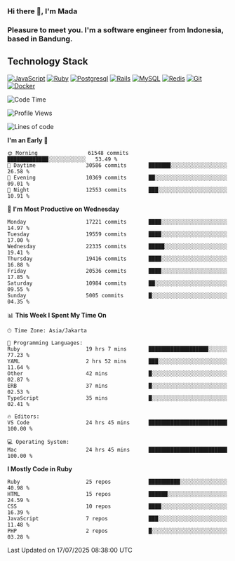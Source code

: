 ### Hi there 👋, I'm Mada
### Pleasure to meet you. I'm a software engineer from Indonesia, based in Bandung.

## Technology Stack

[![JavaScript](https://img.shields.io/badge/-JavaScript-%23F7DF1C?style=flat-square&logo=javascript&logoColor=000000&labelColor=%23F7DF1C&color=%23FFCE5A)](https://www.javascript.com/)
[![Ruby](https://img.shields.io/badge/Ruby-CC342D?style=flat-square&logo=ruby&logoColor=white)](https://www.ruby-lang.org/en/)
[![Postgresql](https://img.shields.io/badge/PostgreSQL-316192?style=flat-square&logo=postgresql&logoColor=ffffff)](https://www.postgresql.org/)
[![Rails](https://img.shields.io/badge/Ruby_on_Rails-CC0000?style=flat-square&logo=ruby-on-rails&logoColor=white)](https://rubyonrails.org/)
[![MySQL](https://img.shields.io/badge/-MySQL-4479A1?style=flat-square&logo=MySQL&logoColor=ffffff)](https://www.mysql.com/)
[![Redis](https://img.shields.io/badge/-Redis-DC382D?style=flat-square&logo=Redis&logoColor=ffffff)](https://redis.io/)
[![Git](https://img.shields.io/badge/-Git-%23F05032?style=flat-square&logo=git&logoColor=%23ffffff)](https://git-scm.com/)
[![Docker](https://img.shields.io/badge/-Docker-2496ED?style=flat-square&logo=docker&logoColor=ffffff)](https://www.docker.com/)
<!--
**madaarya/madaarya** is a ✨ _special_ ✨ repository because its `README.md` (this file) appears on your GitHub profile.

Here are some ideas to get you started:

- 🔭 I’m currently working on ...
- 🌱 I’m currently learning ...
- 👯 I’m looking to collaborate on ...
- 🤔 I’m looking for help with ...
- 💬 Ask me about ...
- 📫 How to reach me: ...
- 😄 Pronouns: ...
- ⚡ Fun fact: ...
-->
<!--START_SECTION:waka-->
![Code Time](http://img.shields.io/badge/Code%20Time-7%2C481%20hrs%2034%20mins-blue)

![Profile Views](http://img.shields.io/badge/Profile%20Views-0-blue)

![Lines of code](https://img.shields.io/badge/From%20Hello%20World%20I%27ve%20Written-52.3%20million%20lines%20of%20code-blue)

**I'm an Early 🐤** 

```text
🌞 Morning                61548 commits       █████████████░░░░░░░░░░░░   53.49 % 
🌆 Daytime                30586 commits       ███████░░░░░░░░░░░░░░░░░░   26.58 % 
🌃 Evening                10369 commits       ██░░░░░░░░░░░░░░░░░░░░░░░   09.01 % 
🌙 Night                  12553 commits       ███░░░░░░░░░░░░░░░░░░░░░░   10.91 % 
```
📅 **I'm Most Productive on Wednesday** 

```text
Monday                   17221 commits       ████░░░░░░░░░░░░░░░░░░░░░   14.97 % 
Tuesday                  19559 commits       ████░░░░░░░░░░░░░░░░░░░░░   17.00 % 
Wednesday                22335 commits       █████░░░░░░░░░░░░░░░░░░░░   19.41 % 
Thursday                 19416 commits       ████░░░░░░░░░░░░░░░░░░░░░   16.88 % 
Friday                   20536 commits       ████░░░░░░░░░░░░░░░░░░░░░   17.85 % 
Saturday                 10984 commits       ██░░░░░░░░░░░░░░░░░░░░░░░   09.55 % 
Sunday                   5005 commits        █░░░░░░░░░░░░░░░░░░░░░░░░   04.35 % 
```


📊 **This Week I Spent My Time On** 

```text
🕑︎ Time Zone: Asia/Jakarta

💬 Programming Languages: 
Ruby                     19 hrs 7 mins       ███████████████████░░░░░░   77.23 % 
YAML                     2 hrs 52 mins       ███░░░░░░░░░░░░░░░░░░░░░░   11.64 % 
Other                    42 mins             █░░░░░░░░░░░░░░░░░░░░░░░░   02.87 % 
ERB                      37 mins             █░░░░░░░░░░░░░░░░░░░░░░░░   02.53 % 
TypeScript               35 mins             █░░░░░░░░░░░░░░░░░░░░░░░░   02.41 % 

🔥 Editors: 
VS Code                  24 hrs 45 mins      █████████████████████████   100.00 % 

💻 Operating System: 
Mac                      24 hrs 45 mins      █████████████████████████   100.00 % 
```

**I Mostly Code in Ruby** 

```text
Ruby                     25 repos            ██████████░░░░░░░░░░░░░░░   40.98 % 
HTML                     15 repos            ██████░░░░░░░░░░░░░░░░░░░   24.59 % 
CSS                      10 repos            ████░░░░░░░░░░░░░░░░░░░░░   16.39 % 
JavaScript               7 repos             ███░░░░░░░░░░░░░░░░░░░░░░   11.48 % 
PHP                      2 repos             █░░░░░░░░░░░░░░░░░░░░░░░░   03.28 % 
```




 Last Updated on 17/07/2025 08:38:00 UTC
<!--END_SECTION:waka-->
